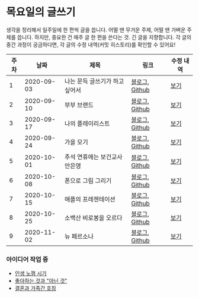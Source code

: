 # 목요일의 글쓰기

생각을 정리해서 일주일에 한 편씩 글을 씁니다. 어떨 땐 무거운 주제, 어떨 땐 가벼운 주제를 씁니다. 하지만, 중요한 건 매주 글 한 편을 쓴다는 것. 긴 글을 지향합니다. 각 글의 중간 과정이 궁금하다면, 각 글의 수정 내역(커밋 히스토리)를 확인할 수 있어요!

| 주차 | 날짜       | 제목                           | 링크                                                         | 수정 내역                                                    |
| ---- | ---------- | ------------------------------ | ------------------------------------------------------------ | ------------------------------------------------------------ |
| 1    | 2020-09-03 | 나는 문득 글쓰기가 하고 싶어서 | [블로그](https://blog.naver.com/jmingyu/222074469809), [Github](./articles/200903_나는_문득_글쓰기가_하고_싶어서.md) | [보기](https://github.com/claudejin/thursdaywriting/commits/master/articles/200903_나는_문득_글쓰기가_하고_싶어서.md) |
| 2    | 2020-09-10 | 부부 브랜드                    | [블로그](https://blog.naver.com/jmingyu/222085611179), [Github](./articles/200910_부부_브랜드.md) | [보기](https://github.com/claudejin/thursdaywriting/commits/master/articles/200910_부부_브랜드.md) |
| 3    | 2020-09-17 | 나의 플레이리스트              | [블로그](https://blog.naver.com/jmingyu/222092953846), [Github](./articles/200917_나의_플레이리스트.md) | [보기](https://github.com/claudejin/thursdaywriting/commits/master/articles/200917_나의_플레이리스트.md) |
| 4    | 2020-09-24 | 가을 모기                      | [블로그](https://blog.naver.com/jmingyu/222098833257), [Github](./articles/200924_가을_모기.md) | [보기](https://github.com/claudejin/thursdaywriting/commits/master/articles/200924_가을_모기.md) |
| 5    | 2020-10-01 | 추석 연휴에는 보건교사 안은영  | [블로그](https://blog.naver.com/jmingyu/222105973618), [Github](./articles/201001_추석_연휴에는_보건교사_안은영.md) | [보기](https://github.com/claudejin/thursdaywriting/commits/master/articles/201001_추석_연휴에는_보건교사_안은영.md) |
| 6    | 2020-10-08 | 폰으로 그림 그리기             | [블로그](https://blog.naver.com/jmingyu/222112622619), [Github](./articles/201008_폰으로_그림_그리기.md) | [보기](https://github.com/claudejin/thursdaywriting/commits/master/articles/201008_폰으로_그림_그리기.md) |
| 7    | 2020-10-15 | 애플의 프레젠테이션            | [블로그](https://blog.naver.com/jmingyu/222116797083), [Github](./articles/201015_애플의_프레젠테이션.md) | [보기](https://github.com/claudejin/thursdaywriting/commits/master/articles/201015_애플의_프레젠테이션.md) |
| 8    | 2020-10-25 | 소백산 비로봉을 오르다         | [블로그](https://blog.naver.com/jmingyu/222127400661), [Github](./articles/201025_소백산_비로봉을_오르다.md) | [보기](https://github.com/claudejin/thursdaywriting/commits/master/articles/201025_소백산_비로봉을_오르다.md) |
| 9    | 2020-11-02 | 뉴 페르소나                    | [블로그](https://blog.naver.com/jmingyu/222133620585), [Github](./articles/201102_뉴_페르소나.md) | [보기](https://github.com/claudejin/thursdaywriting/commits/master/articles/201102_뉴_페르소나.md) |



### 아이디어 작업 중

* [인생 노잼 시기](./articles/990001_인생_노잼_시기.md)
* [좋아하는 것과 "아닌 것"](./articles/990002_좋아하는_것과_아닌_것.md)
* [결혼과 가족간 호칭](./articles/200924_결혼과_가족간_호칭.md)